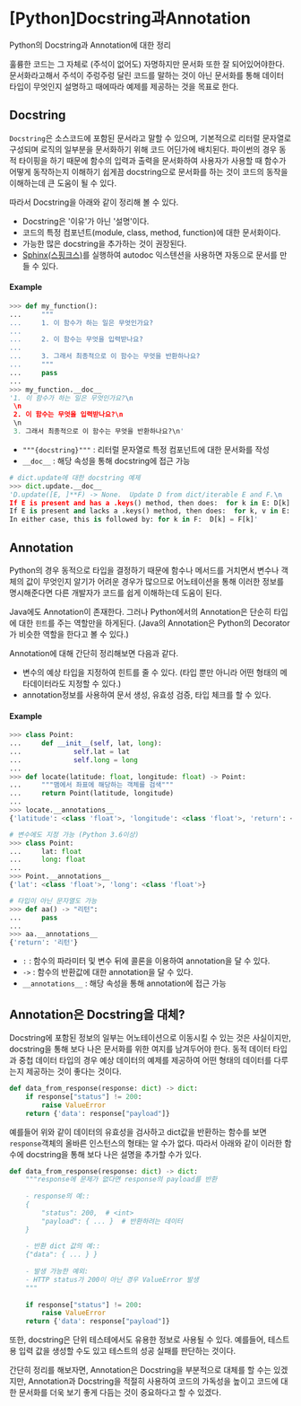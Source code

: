 # [Python]Docstring과Annotation

Python의 Docstring과 Annotation에 대한 정리

<!--more-->
 훌륭한 코드는 그 자체로 (주석이 없어도) 자명하지만 문서화 또한 잘 되어있어야한다. 문서화라고해서 주석이 주렁주렁 달린 코드를 말하는 것이 아닌 문서화를 통해 데이터 타입이 무엇인지 설명하고 때에따라 예제를 제공하는 것을 목표로 한다. 

## Docstring

`Docstring`은 소스코드에 포함된 문서라고 말할 수 있으며, 기본적으로 리터럴 문자열로 구성되며 로직의 일부분을 문서화하기 위해 코드 어딘가에 배치된다. 파이썬의 경우 동적 타이핑을 하기 때문에 함수의 입력과 출력을 문서화하여 사용자가 사용할 때 함수가 어떻게 동작하는지 이해하기 쉽게끔 docstring으로 문서화를 하는 것이 코드의 동작을 이해하는데 큰 도움이 될 수 있다.

따라서 Docstring을 아래와 같이 정리해 볼 수 있다.

- Docstring은 '이유'가 아닌 '설명'이다.
- 코드의 특정 컴포넌트(module, class, method, function)에 대한 문서화이다.
- 가능한 많은 docstring을 추가하는 것이 권장된다.
- [Sphinx(스핑크스)](https://tech.ssut.me/start-python-documentation-using-sphinx/)를 실행하여 autodoc 익스텐션을 사용하면 자동으로 문서를 만들 수 있다.

#### Example

```python
>>> def my_function():
...     """
...     1. 이 함수가 하는 일은 무엇인가요?
...
...     2. 이 함수는 무엇을 입력받나요?
...
...     3. 그래서 최종적으로 이 함수는 무엇을 반환하나요?
...     """
...     pass
...
>>> my_function.__doc__
'1. 이 함수가 하는 일은 무엇인가요?\n
 \n
 2. 이 함수는 무엇을 입력받나요?\n
 \n
 3. 그래서 최종적으로 이 함수는 무엇을 반환하나요?\n'
```

- `"""{docstring}"""` : 리터럴 문자열로 특정 컴포넌트에 대한 문서화를 작성
- `__doc__` : 해당 속성을 통해 docstring에 접근 가능

```python
# dict.update에 대한 docstring 예제
>>> dict.update.__doc__
'D.update([E, ]**F) -> None.  Update D from dict/iterable E and F.\n
If E is present and has a .keys() method, then does:  for k in E: D[k] = E[k]\n
If E is present and lacks a .keys() method, then does:  for k, v in E: D[k] = v\n
In either case, this is followed by: for k in F:  D[k] = F[k]'
```

## Annotation

 Python의 경우 동적으로 타입을 결정하기 때문에 함수나 메서드를 거치면서 변수나 객체의 값이 무엇인지 알기가 어려운 경우가 많으므로 어노테이션을 통해 이러한 정보를 명시해준다면 다른 개발자가 코드를 쉽게 이해하는데 도움이 된다.

 Java에도 Annotation이 존재한다. 그러나 Python에서의 Annotation은 단순히 타입에 대한 `힌트`를 주는 역할만을 하게된다. (Java의 Annotation은 Python의 Decorator가 비슷한 역할을 한다고 볼 수 있다.)

Annotation에 대해 간단히 정리해보면 다음과 같다.

- 변수의 예상 타입을 지정하여 힌트를 줄 수 있다. (타입 뿐만 아니라 어떤 형태의 메타데이터라도 지정할 수 있다.)
- annotation정보를 사용하여 문서 생성, 유효성 검증, 타입 체크를 할 수 있다.

#### Example

```python
>>> class Point:
...     def __init__(self, lat, long):
...             self.lat = lat
...             self.long = long
...
>>> def locate(latitude: float, longitude: float) -> Point:
...     """맴에서 좌표에 해당하는 객체를 검색"""
...     return Point(latitude, longitude)
...
>>> locate.__annotations__
{'latitude': <class 'float'>, 'longitude': <class 'float'>, 'return': <class '__main__.Point'>}

# 변수에도 지정 가능 (Python 3.6이상)
>>> class Point:
...     lat: float
...     long: float
...
>>> Point.__annotations__
{'lat': <class 'float'>, 'long': <class 'float'>}

# 타입이 아닌 문자열도 가능
>>> def aa() -> "리턴":
...     pass
...
>>> aa.__annotations__
{'return': '리턴'}
```

- `:` : 함수의 파라미터 및 변수 뒤에 콜론을 이용하여 annotation을 달 수 있다.
- `->` : 함수의 반환값에 대한 annotation을 달 수 있다.
- `__annotations__` : 해당 속성을 통해 annotation에 접근 가능

## Annotation은 Docstring을 대체?

Docstring에 포함된 정보의 일부는 어노테이션으로 이동시킬 수 있는 것은 사실이지만, docstring을 통해 보다 나은 문서화를 위한 여지를 남겨두어야 한다. 동적 데이터 타입과 중첩 데이터 타입의 경우 예상 데이터의 예제를 제공하여 어떤 형태의 데이터를 다루는지 제공하는 것이 좋다는 것이다. 

```python
def data_from_response(response: dict) -> dict:
    if response["status"] != 200:
        raise ValueError
    return {'data': response["payload"]}
```

예를들어 위와 같이 데이터의 유효성을 검사하고 dict값을 반환하는 함수를 보면 `response`객체의 올바른 인스턴스의 형태는 알 수가 없다. 따라서 아래와 같이 이러한 함수에 docstring을 통해 보다 나은 설명을 추가할 수가 있다.

```python
def data_from_response(response: dict) -> dict:
    """response에 문제가 없다면 response의 payload를 반환
    
    - response의 예::
    {
        "status": 200,  # <int>
        "payload": { ... }  # 반환하려는 데이터
    }
    
    - 반환 dict 값의 예::
    {"data": { ... } }
    
    - 발생 가능한 예외:
    - HTTP status가 200이 아닌 경우 ValueError 발생
    """
    
    if response["status"] != 200:
        raise ValueError
    return {'data': response["payload"]}
```

또한, docstring은 단위 테스테에서도 유용한 정보로 사용될 수 있다. 예를들어, 테스트용 입력 값을 생성할 수도 있고 테스트의 성공 실패를 판단하는 것이다.  

간단히 정리를 해보자면, Annotation은 Docstring을 부분적으로 대체를 할 수는 있겠지만, Annotation과 Docstring을 적절히 사용하여 코드의 가독성을 높이고 코드에 대한 문서화를 더욱 보기 좋게 다듬는 것이 중요하다고 할 수 있겠다.








